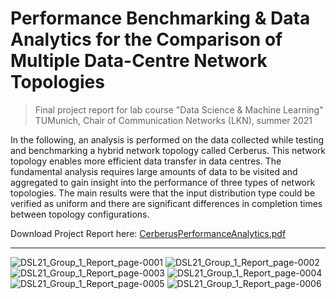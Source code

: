 # Performance Benchmarking & Data Analytics for the Comparison of Multiple Data-Centre Network Topologies

> Final project report for lab course "Data Science & Machine Learning" <br>TUMunich, Chair of Communication Networks (LKN), summer 2021


In the following, an analysis is performed on the data collected while testing and benchmarking a hybrid network topology called Cerberus. This network topology enables more efficient data transfer in data centres. The fundamental analysis requires large amounts of data to be visited and aggregated to gain insight into the performance of three types of network topologies. The main results were that the input distribution type could be verified as uniform and there are significant differences in completion times between topology configurations.

Download Project Report here: [CerberusPerformanceAnalytics.pdf](https://github.com/stefanrmmr/datacentre_network_topology_analytics/files/13698134/DSL21_Group_1_Report.pdf)

---

![DSL21_Group_1_Report_page-0001](https://github.com/stefanrmmr/datacentre_network_topology_analytics/assets/82606558/0a00a60e-17e0-43f5-b07c-af4e8748649d)
![DSL21_Group_1_Report_page-0002](https://github.com/stefanrmmr/datacentre_network_topology_analytics/assets/82606558/1a97fdf8-03bc-44a4-887b-62cba29a7b2c)
![DSL21_Group_1_Report_page-0003](https://github.com/stefanrmmr/datacentre_network_topology_analytics/assets/82606558/0eef6f21-e42b-478c-9f0a-959d2565745f)
![DSL21_Group_1_Report_page-0004](https://github.com/stefanrmmr/datacentre_network_topology_analytics/assets/82606558/4a3c12a2-ff86-4f81-ba2e-84e601ee3167)
![DSL21_Group_1_Report_page-0005](https://github.com/stefanrmmr/datacentre_network_topology_analytics/assets/82606558/9eb5663d-55cb-4504-bb64-71b35c4c8654)
![DSL21_Group_1_Report_page-0006](https://github.com/stefanrmmr/datacentre_network_topology_analytics/assets/82606558/bf0b5551-1f9f-44b9-bdbe-b9b81ab50ca6)
